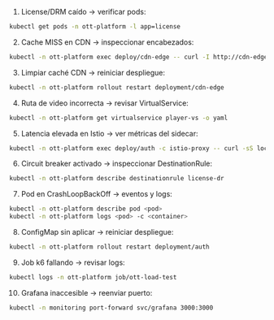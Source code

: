 1) License/DRM caído → verificar pods:
```bash
kubectl get pods -n ott-platform -l app=license
```

2) Cache MISS en CDN → inspeccionar encabezados:
```bash
kubectl -n ott-platform exec deploy/cdn-edge -- curl -I http://cdn-edge/manifest.m3u8
```

3) Limpiar caché CDN → reiniciar despliegue:
```bash
kubectl -n ott-platform rollout restart deployment/cdn-edge
```

4) Ruta de video incorrecta → revisar VirtualService:
```bash
kubectl -n ott-platform get virtualservice player-vs -o yaml
```

5) Latencia elevada en Istio → ver métricas del sidecar:
```bash
kubectl -n ott-platform exec deploy/auth -c istio-proxy -- curl -sS localhost:15000/stats | grep upstream_rq_time
```

6) Circuit breaker activado → inspeccionar DestinationRule:
```bash
kubectl -n ott-platform describe destinationrule license-dr
```

7) Pod en CrashLoopBackOff → eventos y logs:
```bash
kubectl -n ott-platform describe pod <pod>
kubectl -n ott-platform logs <pod> -c <container>
```

8) ConfigMap sin aplicar → reiniciar despliegue:
```bash
kubectl -n ott-platform rollout restart deployment/auth
```

9) Job k6 fallando → revisar logs:
```bash
kubectl logs -n ott-platform job/ott-load-test
```

10) Grafana inaccesible → reenviar puerto:
```bash
kubectl -n monitoring port-forward svc/grafana 3000:3000
```

